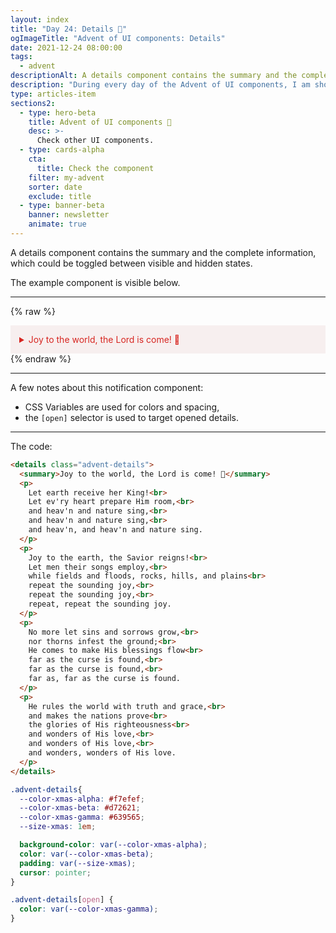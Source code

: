 ```yaml
---
layout: index
title: "Day 24: Details 🎹"
ogImageTitle: "Advent of UI components: Details"
date: 2021-12-24 08:00:00
tags:
  - advent
descriptionAlt: A details component contains the summary and the complete information, which could be toggled between visible and hidden states.
description: "During every day of the Advent of UI components, I am showcasing a new UI Component built with HTML, CSS, and JavaScript. Day 24: Details."
type: articles-item
sections2:
  - type: hero-beta
    title: Advent of UI components 🎄
    desc: >-
      Check other UI components.
  - type: cards-alpha
    cta:
      title: Check the component
    filter: my-advent
    sorter: date
    exclude: title
  - type: banner-beta
    banner: newsletter
    animate: true
---
```


A details component contains the summary and the complete information, which could be toggled between visible and hidden states.

The example component is visible below.

---

{% raw %}
<details class="advent-details">
  <summary>Joy to the world, the Lord is come! 🎹</summary>
  <p>
    Let earth receive her King!<br>
    Let ev'ry heart prepare Him room,<br>
    and heav'n and nature sing,<br>
    and heav'n and nature sing,<br>
    and heav'n, and heav'n and nature sing.
  </p>
  <p>
    Joy to the earth, the Savior reigns!<br>
    Let men their songs employ,<br>
    while fields and floods, rocks, hills, and plains<br>
    repeat the sounding joy,<br>
    repeat the sounding joy,<br>
    repeat, repeat the sounding joy.
  </p>
  <p>
    No more let sins and sorrows grow,<br>
    nor thorns infest the ground;<br>
    He comes to make His blessings flow<br>
    far as the curse is found,<br>
    far as the curse is found,<br>
    far as, far as the curse is found.
  </p>
  <p>
    He rules the world with truth and grace,<br>
    and makes the nations prove<br>
    the glories of His righteousness<br>
    and wonders of His love,<br>
    and wonders of His love,<br>
    and wonders, wonders of His love.
  </p>
</details>
<style>
.advent-details{
  --color-xmas-alpha: #f7efef;
  --color-xmas-beta: #d72621;
  --color-xmas-gamma: #639565;
  --size-xmas: 1em;
  background-color: var(--color-xmas-alpha);
  color: var(--color-xmas-beta);
  padding: var(--size-xmas);
  cursor: pointer;
}
.advent-details[open] {
  color: var(--color-xmas-gamma);
}
</style>
{% endraw %}

---

A few notes about this notification component:

- CSS Variables are used for colors and spacing,
- the `[open]` selector is used to target opened details.

---

The code:

```html
<details class="advent-details">
  <summary>Joy to the world, the Lord is come! 🎹</summary>
  <p>
    Let earth receive her King!<br>
    Let ev'ry heart prepare Him room,<br>
    and heav'n and nature sing,<br>
    and heav'n and nature sing,<br>
    and heav'n, and heav'n and nature sing.
  </p>
  <p>
    Joy to the earth, the Savior reigns!<br>
    Let men their songs employ,<br>
    while fields and floods, rocks, hills, and plains<br>
    repeat the sounding joy,<br>
    repeat the sounding joy,<br>
    repeat, repeat the sounding joy.
  </p>
  <p>
    No more let sins and sorrows grow,<br>
    nor thorns infest the ground;<br>
    He comes to make His blessings flow<br>
    far as the curse is found,<br>
    far as the curse is found,<br>
    far as, far as the curse is found.
  </p>
  <p>
    He rules the world with truth and grace,<br>
    and makes the nations prove<br>
    the glories of His righteousness<br>
    and wonders of His love,<br>
    and wonders of His love,<br>
    and wonders, wonders of His love.
  </p>
</details>
```

```css
.advent-details{
  --color-xmas-alpha: #f7efef;
  --color-xmas-beta: #d72621;
  --color-xmas-gamma: #639565;
  --size-xmas: 1em;

  background-color: var(--color-xmas-alpha);
  color: var(--color-xmas-beta);
  padding: var(--size-xmas);
  cursor: pointer;
}

.advent-details[open] {
  color: var(--color-xmas-gamma);
}
```
